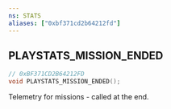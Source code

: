 ```yaml
---
ns: STATS
aliases: ["0xbf371cd2b64212fd"]
---
```

## PLAYSTATS_MISSION_ENDED

```c
// 0xBF371CD2B64212FD
void PLAYSTATS_MISSION_ENDED();
```

Telemetry for missions - called at the end.

